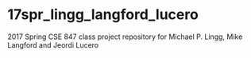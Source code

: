 # 17spr_lingg_langford_lucero 
2017 Spring CSE 847 class project repository for Michael P. Lingg, Mike Langford and Jeordi Lucero

